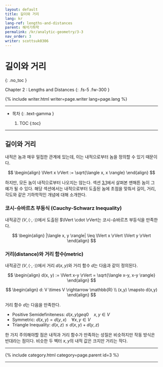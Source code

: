 ```yaml
---
layout: default
title: 길이와 거리
lang: kr
lang-ref: lengths-and-distances
parent: 해석기하학
permalink: /kr/analytic-geometry/3-3
nav_order: 3
writer: scottsuk0306
---
```


# 길이와 거리
{: .no_toc }


Chapter 2 : Lengths and Distances
{: .fs-5 .fw-300 }

{% include writer.html writer=page.writer lang=page.lang %}

---

- 목차
    {: .text-gamma }

    1. TOC
    {:toc}

---


## 길이와 거리

내적은 놈과 매우 밀접한 관계에 있는데, 이는 내적으로부터 놈을 정의할 수 있기 때문이다.


$$
\begin{align}
\lVert x \rVert := \sqrt{\langle x, x \rangle}
\end{align}
$$

하지만, 모든 놈이 내적으로부터 나오지는 않는다. 섹션 [3.1](https://junnei.github.io/mml/kr/analytic-geometry/3-1)에서 살펴본 맨해튼 놈이 그 예가 될 수 있다. 해당 섹션에서는 내적으로부터 도출된 놈에 초점을 맞춰서 길이, 거리, 각도와 같은 기하학적인 개념에 대해 소개한다.

### 코시-슈바르츠 부등식 (Cauchy-Schwarz Inequality)

내적공간 $(V, \langle \cdot, \cdot \rangle)$에서 도출된 $\lVert \cdot \rVert는 코시-슈바르츠 부등식을 만족한다.

$$
\begin{align}
|\langle x, y \rangle| \leq \lVert x \rVert \lVert y \rVert
\end{align}
$$

### 거리(distance)와 거리 함수(metric)

내적공간 $(V, \langle \cdot, \cdot \rangle)$에서 거리 $d(x,y)$와 거리 함수 $d$는 다음과 같이 정의된다.

$$
\begin{align}
d(x, y) := \lVert x-y \rVert = \sqrt{\langle x-y, x-y \rangle}
\end{align}
$$

$$
\begin{align}
d: V \times V \rightarrow \mathbb{R} \\ (x,y) \mapsto d(x,y)
\end{align}
$$

거리 함수 $d$는 다음을 만족한다.

- Positive Semidefiniteness: $d(x,y) geq 0 \quad x, y \in  V$
- Symmetric: $d(x,y) = d(y,x) \quad \forall x,y \in V$
- Triangle Inequality: $d(x,z) \leq d(x,y) + d(y,z)$

한 가지 주의해야할 점은 내적과 거리 함수가 만족하는 성질은 비슷하지만 작동 방식은 반대라는 점이다. 비슷한 두 벡터 $x,y$의 내적 값은 크지만 거리는 작다.


---

{% include category.html category=page.parent id=3 %}

---

